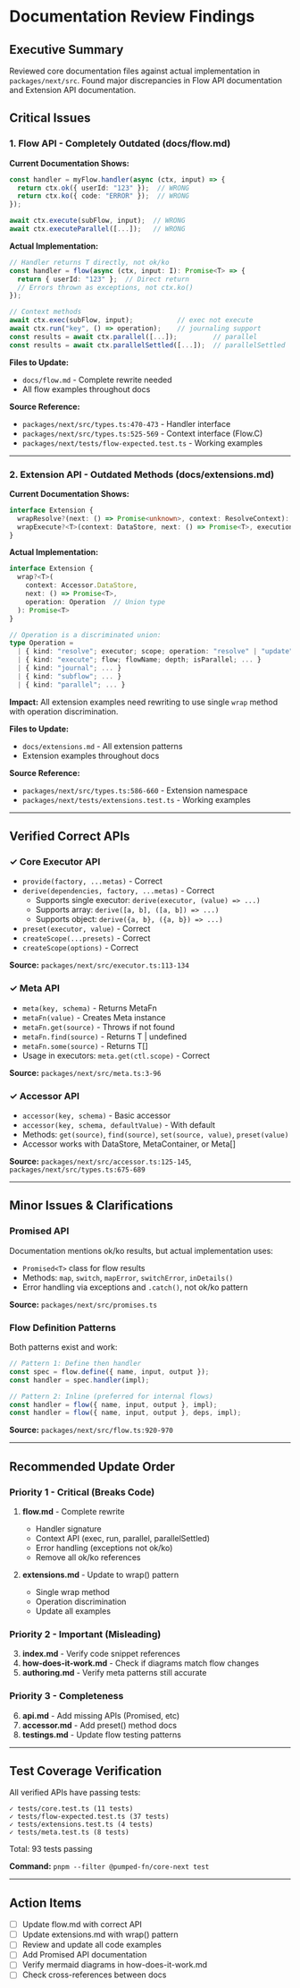 # Documentation Review Findings

## Executive Summary

Reviewed core documentation files against actual implementation in `packages/next/src`. Found major discrepancies in Flow API documentation and Extension API documentation.

## Critical Issues

### 1. Flow API - Completely Outdated (docs/flow.md)

**Current Documentation Shows:**
```typescript
const handler = myFlow.handler(async (ctx, input) => {
  return ctx.ok({ userId: "123" });  // WRONG
  return ctx.ko({ code: "ERROR" });  // WRONG
});

await ctx.execute(subFlow, input);  // WRONG
await ctx.executeParallel([...]);   // WRONG
```

**Actual Implementation:**
```typescript
// Handler returns T directly, not ok/ko
const handler = flow(async (ctx, input: I): Promise<T> => {
  return { userId: "123" };  // Direct return
  // Errors thrown as exceptions, not ctx.ko()
});

// Context methods
await ctx.exec(subFlow, input);           // exec not execute
await ctx.run("key", () => operation);    // journaling support
const results = await ctx.parallel([...]);         // parallel
const results = await ctx.parallelSettled([...]);  // parallelSettled
```

**Files to Update:**
- `docs/flow.md` - Complete rewrite needed
- All flow examples throughout docs

**Source Reference:**
- `packages/next/src/types.ts:470-473` - Handler interface
- `packages/next/src/types.ts:525-569` - Context interface (Flow.C)
- `packages/next/tests/flow-expected.test.ts` - Working examples

---

### 2. Extension API - Outdated Methods (docs/extensions.md)

**Current Documentation Shows:**
```typescript
interface Extension {
  wrapResolve?(next: () => Promise<unknown>, context: ResolveContext): Promise<unknown>
  wrapExecute?<T>(context: DataStore, next: () => Promise<T>, execution: ExecutionContext): Promise<T>
}
```

**Actual Implementation:**
```typescript
interface Extension {
  wrap?<T>(
    context: Accessor.DataStore,
    next: () => Promise<T>,
    operation: Operation  // Union type
  ): Promise<T>
}

// Operation is a discriminated union:
type Operation =
  | { kind: "resolve"; executor; scope; operation: "resolve" | "update" }
  | { kind: "execute"; flow; flowName; depth; isParallel; ... }
  | { kind: "journal"; ... }
  | { kind: "subflow"; ... }
  | { kind: "parallel"; ... }
```

**Impact:** All extension examples need rewriting to use single `wrap` method with operation discrimination.

**Files to Update:**
- `docs/extensions.md` - All extension patterns
- Extension examples throughout docs

**Source Reference:**
- `packages/next/src/types.ts:586-660` - Extension namespace
- `packages/next/tests/extensions.test.ts` - Working examples

---

## Verified Correct APIs

### ✓ Core Executor API
- `provide(factory, ...metas)` - Correct
- `derive(dependencies, factory, ...metas)` - Correct
  - Supports single executor: `derive(executor, (value) => ...)`
  - Supports array: `derive([a, b], ([a, b]) => ...)`
  - Supports object: `derive({a, b}, ({a, b}) => ...)`
- `preset(executor, value)` - Correct
- `createScope(...presets)` - Correct
- `createScope(options)` - Correct

**Source:** `packages/next/src/executor.ts:113-134`

### ✓ Meta API
- `meta(key, schema)` - Returns MetaFn
- `metaFn(value)` - Creates Meta instance
- `metaFn.get(source)` - Throws if not found
- `metaFn.find(source)` - Returns T | undefined
- `metaFn.some(source)` - Returns T[]
- Usage in executors: `meta.get(ctl.scope)` - Correct

**Source:** `packages/next/src/meta.ts:3-96`

### ✓ Accessor API
- `accessor(key, schema)` - Basic accessor
- `accessor(key, schema, defaultValue)` - With default
- Methods: `get(source)`, `find(source)`, `set(source, value)`, `preset(value)`
- Accessor works with DataStore, MetaContainer, or Meta[]

**Source:** `packages/next/src/accessor.ts:125-145`, `packages/next/src/types.ts:675-689`

---

## Minor Issues & Clarifications

### Promised API
Documentation mentions ok/ko results, but actual implementation uses:
- `Promised<T>` class for flow results
- Methods: `map`, `switch`, `mapError`, `switchError`, `inDetails()`
- Error handling via exceptions and `.catch()`, not ok/ko pattern

**Source:** `packages/next/src/promises.ts`

### Flow Definition Patterns
Both patterns exist and work:
```typescript
// Pattern 1: Define then handler
const spec = flow.define({ name, input, output });
const handler = spec.handler(impl);

// Pattern 2: Inline (preferred for internal flows)
const handler = flow({ name, input, output }, impl);
const handler = flow({ name, input, output }, deps, impl);
```

**Source:** `packages/next/src/flow.ts:920-970`

---

## Recommended Update Order

### Priority 1 - Critical (Breaks Code)
1. **flow.md** - Complete rewrite
   - Handler signature
   - Context API (exec, run, parallel, parallelSettled)
   - Error handling (exceptions not ok/ko)
   - Remove all ok/ko references

2. **extensions.md** - Update to wrap() pattern
   - Single wrap method
   - Operation discrimination
   - Update all examples

### Priority 2 - Important (Misleading)
3. **index.md** - Verify code snippet references
4. **how-does-it-work.md** - Check if diagrams match flow changes
5. **authoring.md** - Verify meta patterns still accurate

### Priority 3 - Completeness
6. **api.md** - Add missing APIs (Promised, etc)
7. **accessor.md** - Add preset() method docs
8. **testings.md** - Update flow testing patterns

---

## Test Coverage Verification

All verified APIs have passing tests:
```
✓ tests/core.test.ts (11 tests)
✓ tests/flow-expected.test.ts (37 tests)
✓ tests/extensions.test.ts (4 tests)
✓ tests/meta.test.ts (8 tests)
```

Total: 93 tests passing

**Command:** `pnpm --filter @pumped-fn/core-next test`

---

## Action Items

- [ ] Update flow.md with correct API
- [ ] Update extensions.md with wrap() pattern
- [ ] Review and update all code examples
- [ ] Add Promised API documentation
- [ ] Verify mermaid diagrams in how-does-it-work.md
- [ ] Check cross-references between docs
